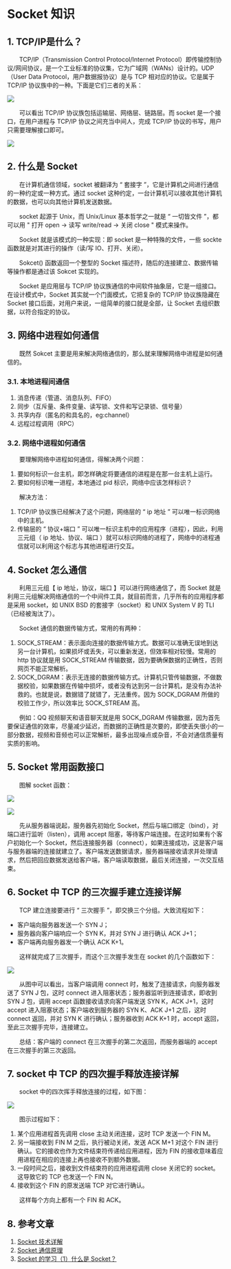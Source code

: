 # Socket 知识

## 1. TCP/IP是什么？

　　TCP/IP（Transmission Control Protocol/Internet Protocol）即传输控制协议/网间协议，是一个工业标准的协议集，它为广域网（WANs）设计的。UDP （User Data Protocol，用户数据报协议）是与 TCP 相对应的协议。它是属于 TCP/IP 协议族中的一种。下面是它们三者的关系：

![](image/协议族.jpg)

　　可以看出 TCP/IP 协议族包括运输层、网络层、链路层。而 socket 是一个接口，在用户进程与 TCP/IP 协议之间充当中间人，完成 TCP/IP 协议的书写，用户只需要理解接口即可。

![](image/socket抽象层.jpg)

## 2. 什么是 Socket

　　在计算机通信领域，socket 被翻译为 “ 套接字 ”，它是计算机之间进行通信的一种约定或一种方式。通过 socket 这种约定，一台计算机可以接收其他计算机的数据，也可以向其他计算机发送数据。

　　socket 起源于 Unix，而 Unix/Linux 基本哲学之一就是 “ 一切皆文件 ”，都可以用 " 打开 open -> 读写 write/read -> 关闭 close " 模式来操作。

　　Socket 就是该模式的一种实现：即 socket 是一种特殊的文件，一些 sockte 函数就是对其进行的操作（读/写 IO、打开、关闭）。

　　Sokcet() 函数返回一个整型的 Socket 描述符，随后的连接建立、数据传输等操作都是通过该 Sokcet 实现的。

　　Socket 是应用层与 TCP/IP 协议族通信的中间软件抽象层，它是一组接口。在设计模式中，Socket 其实就一个门面模式，它把复杂的 TCP/IP 协议族隐藏在 Socket 接口后面，对用户来说，一组简单的接口就是全部，让 Socket 去组织数据，以符合指定的协议。

## 3. 网络中进程如何通信

　　既然 Sokcet 主要是用来解决网络通信的，那么就来理解网络中进程是如何通信的。

### 3.1. 本地进程间通信

1. 消息传递（管道、消息队列、FIFO）
2. 同步（互斥量、条件变量、读写锁、文件和写记录锁、信号量）
3. 共享内存（匿名的和具名的，eg:channel）
4. 远程过程调用（RPC）

### 3.2. 网络中进程如何通信

　　要理解网络中进程如何通信，得解决两个问题：

1. 要如何标识一台主机，即怎样确定将要通信的进程是在那一台主机上运行。
2. 要如何标识唯一进程，本地通过 pid 标识，网络中应该怎样标识？

　　解决方法：

1. TCP/IP 协议族已经解决了这个问题，网络层的 “ ip 地址 ” 可以唯一标识网络中的主机。
2. 传输层的 “ 协议+端口 ” 可以唯一标识主机中的应用程序（进程），因此，利用三元组（ ip 地址、协议、端口 ）就可以标识网络的进程了，网络中的进程通信就可以利用这个标志与其他进程进行交互。

## 4. Socket 怎么通信

　　利用三元组【 ip 地址，协议，端口 】可以进行网络通信了，而 Socket 就是利用三元组解决网络通信的一个中间件工具，就目前而言，几乎所有的应用程序都是采用 socket，如 UNIX BSD 的套接字（socket）和 UNIX System V 的 TLI（已经被淘汰了）。

　　Socket 通信的数据传输方式，常用的有两种：

1. SOCK_STREAM：表示面向连接的数据传输方式。数据可以准确无误地到达另一台计算机，如果损坏或丢失，可以重新发送，但效率相对较慢。常用的 http 协议就是用 SOCK_STREAM 传输数据，因为要确保数据的正确性，否则网页不能正常解析。
2. SOCK_DGRAM：表示无连接的数据传输方式。计算机只管传输数据，不做数据校验，如果数据在传输中损坏，或者没有达到另一台计算机，是没有办法补救的。也就是说，数据错了就错了，无法重传。因为 SOCK_DGRAM 所做的校验工作少，所以效率比 SOCK_STREAM 高。

　　例如：QQ 视频聊天和语音聊天就是用 SOCK_DGRAM 传输数据，因为首先要保证通信的效率，尽量减少延迟，而数据的正确性是次要的，即使丢失很小的一部分数据，视频和音频也可以正常解析，最多出现噪点或杂音，不会对通信质量有实质的影响。

## 5. Socket 常用函数接口

　　图解 socket 函数：

![](image/socket函数1.png)



![](image/socket连接.jpg)

　　先从服务器端说起，服务器先初始化 Socket，然后与端口绑定（bind），对端口进行监听（listen），调用 accept 阻塞，等待客户端连接。在这时如果有个客户初始化一个 Socket，然后连接服务器（connect），如果连接成功，这是客户端与服务器端的连接就建立了。客户端发送数据请求，服务器端接收请求并处理请求，然后把回应数据发送给客户端，客户端读取数据，最后关闭连接，一次交互结束。

## 6. Socket 中 TCP 的三次握手建立连接详解

　　TCP 建立连接要进行 “ 三次握手 ”，即交换三个分组。大致流程如下：

* 客户端向服务器发送一个 SYN J；
* 服务器向客户端响应一个 SYN K，并对 SYN J 进行确认 ACK J+1；
* 客户端再向服务器发一个确认 ACK K+1。

　　这样就完成了三次握手，而这个三次握手发生在 socket 的几个函数如下：

![](image/socket中TCP三次握手.png)

　　从图中可以看出，当客户端调用 connect 时，触发了连接请求，向服务器发送了 SYN J 包，这时 connect 进入阻塞状态；服务器监听到连接请求，即收到 SYN J 包，调用 accept 函数接收请求向客户端发送 SYN K，ACK J+1，这时 accept 进入阻塞状态；客户端收到服务器的 SYN K、ACK J+1 之后，这时 connect 返回，并对 SYN K 进行确认；服务器收到 ACK K+1 时，accept 返回，至此三次握手完毕，连接建立。

　　总结：客户端的 connect 在三次握手的第二次返回，而服务器端的 accept 在三次握手的第三次返回。

## 7. socket 中 TCP 的四次握手释放连接详解

　　socket 中的四次挥手释放连接的过程，如下图：

![](image/socket中TCP四次挥手.png) 

　　图示过程如下：

1. 某个应用进程首先调用 close 主动关闭连接，这时 TCP 发送一个 FIN M。
2. 另一端接收到 FIN M 之后，执行被动关闭，发送 ACK M+1 对这个 FIN 进行确认。它的接收也作为文件结束符传递给应用进程，因为 FIN 的接收意味着应用进程在相应的连接上再也接收不到额外数据。
3. 一段时间之后，接收到文件结束符的应用进程调用 close 关闭它的 socket。这导致它的 TCP 也发送一个 FIN N。
4. 接收到这个 FIN 的原发送端 TCP 对它进行确认。

　　这样每个方向上都有一个 FIN 和 ACK。

## 8. 参考文章

1. [Socket 技术详解](https://www.jianshu.com/p/066d99da7cbd)
2. [Socket 通信原理](https://www.cnblogs.com/wangcq/p/3520400.html)
4. [Socket 的学习（1）什么是 Socket？](https://blog.csdn.net/weixin_39258979/article/details/80835555)